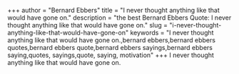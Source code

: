 +++
author = "Bernard Ebbers"
title = "I never thought anything like that would have gone on."
description = "the best Bernard Ebbers Quote: I never thought anything like that would have gone on."
slug = "i-never-thought-anything-like-that-would-have-gone-on"
keywords = "I never thought anything like that would have gone on.,bernard ebbers,bernard ebbers quotes,bernard ebbers quote,bernard ebbers sayings,bernard ebbers saying,quotes, sayings,quote, saying, motivation"
+++
I never thought anything like that would have gone on.
